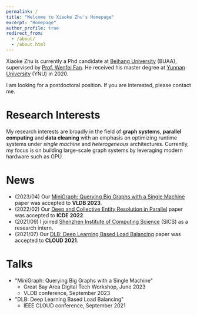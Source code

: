 ```yaml
---
permalink: /
title: "Welcome to Xiaoke Zhu's Homepage"
excerpt: "Homepage"
author_profile: true
redirect_from: 
  - /about/
  - /about.html
---
```


Xiaoke Zhu is currently a Phd candidate at [Beihang University](https://ev.buaa.edu.cn/) (BUAA), supervised by [Prof. Wenfei Fan](https://homepages.inf.ed.ac.uk/wenfei/). He received his master degree at [Yunnan University](http://english.ynu.edu.cn/) (YNU) in 2020.

I am looking for a postdoctoral position. If you are interested, please contact me.

# Research Interests
My research interests are broadly in the field of 
**graph systems**, **parallel computing** and **data cleaning**
with an emphasis on optimizing runtime systems under 
*single machine* and *heterogeneous* architectures. 
Currently, my focus is on building 
large-scale graph systems by leveraging modern hardware such as GPU. 


# News
<!--
* (2024/02) Our [HyperBlocker: Accelerating Rule-based Blocking in Entity Resolution using GPUs](https://hsiaoko.github.io/files/paper/MiniGraph_full_paper.pdf) paper was accepted to **ICDE 2024**.
-->
* (2023/04) Our [MiniGraph: Querying Big Graphs with a Single Machine](https://hsiaoko.github.io/files/paper/MiniGraph_full_paper.pdf) paper was accepted to **VLDB 2023**.
* (2022/02) Our [Deep and Collective Entity Resolution in Parallel](https://drive.google.com/file/u/0/d/1PpBGov7mavn_xqb21zU7Quo3NnZX78i1/view) paper was accepted to **ICDE 2022**.
* (2021/09) I joined [Shenzhen Institute of Computing Science](https://en.sics.ac.cn) (SICS) as a research intern.
* (2021/07) Our [DLB: Deep Learning Based Load Balancing](https://arxiv.org/pdf/1910.08494.pdf) paper was accepted to **CLOUD 2021**.

# Talks
* "MiniGraph: Querying Big Graphs with a Single Machine"
  * Great Bay Area Digital Tech Workshop, June 2023
  * VLDB conference, September 2023
* "DLB: Deep Learning Based Load Balancing"
  * IEEE CLOUD conference, September 2021

<!--
# Professional Service
I am/was a program committee member for the following conferences:
* ICDE 2024
-->